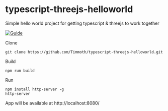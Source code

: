 # typescript-threejs-helloworld
Simple hello world project for getting typescript &amp; threejs to work together

[![Guide](https://img.shields.io/badge/blog-guide-green?style=flat-square)](https://timmoth.com/posts/4bXP00vpw0-47cAokHTm5A)

Clone
```
git clone https://github.com/Timmoth/typescript-threejs-helloworld.git
```
Build
```
npm run build
```
Run 
```
npm install http-server -g
http-server
```
App will be available at http://localhost:8080/
